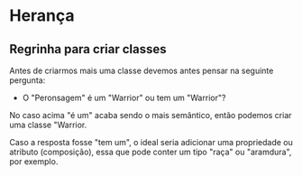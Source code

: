 # Herança

## Regrinha para criar classes

Antes de criarmos mais uma classe devemos antes pensar na seguinte pergunta:

- O "Peronsagem" é um "Warrior" ou tem um "Warrior"?

No caso acima "é um" acaba sendo o mais semântico, então podemos criar uma classe "Warrior.

Caso a resposta fosse "tem um", o ideal seria adicionar uma propriedade ou atributo (composição), essa que pode conter um tipo "raça" ou "aramdura", por exemplo.
